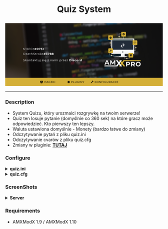 <div align="center">
<h1><p></p>Quiz System<p></p></h1>
<img src="https://github.com/AmxxPro-pl/.github/blob/main/Banner-new.png"></img>
</div>

---

### Description
- System Quizu, który urozmaici rozgrywkę na twoim serwerze!
- Quiz ten losuje pytanie (domyślnie co 360 sek) na które gracz może odpowiedzieć. Kto pierwszy ten lepszy.
- Waluta ustawiona domyślnie - Monety (bardzo łatwe do zmiany)
- Odczytywanie pytań z pliku quiz.ini
- Odczytywanie cvarów z pliku quiz.cfg
- Zmiany w pluginie: <b>[TUTAJ](https://github.com/AmxxPro-pl/Quiz-System/releases/tag/latest)</b>

### Configure
<details>
  <summary><b>quiz.ini</b></summary>

```
;===================== » QUIZ « =====================
;           Autor pluginu: N1K1Cz
;           Strona: © AmxxPro.pl

; Instrukcja dodawania pytania:
; "Pytanie" "Odpowiedz" "Druga Odpowiedz"


"Wiecej niz jedno zwierze to?" "Lama" "Stado"
"Co lezy i nie dycha?" "Dwie dychy" "2 dychy"
"Ile cm ma metr?" "100" "Sto"

;===================== » QUIZ « =====================
```
</details>

<details>
  <summary><b>quiz.cfg</b></summary>

```
//===================== » QUIZ - Configuration « =====================
//                     Autor pluginu: N1K1Cz
//                     Strona: © AmxxPro.pl

//Glowny prefix pluginu ( AmxxPro.pl - Domyślnie )
amxxpro_quiz_prefix "AmxxPro.pl"

//Ile kredytow ma byc przyznawane za poprawna odpowiedz? ( 150 - Domyślnie )
amxxpro_quiz_credits "150"

//===================== » QUIZ - Configuration « =====================
```
</details>

### ScreenShots

<details>
  <summary><b>Server</b></summary>
  
  - Prepare for Question HUD
  
  <img src="https://github.com/AmxxPro-pl/Quiz-System/blob/main/img/podam_hud.png"></img>
  - Prepare for Question Chat
  
  <img src="https://github.com/AmxxPro-pl/Quiz-System/blob/main/img/prepare_chat.png"></img>
  - Question
  
  <img src="https://github.com/AmxxPro-pl/Quiz-System/blob/main/img/hud_pytanie.png"></img>
  - Bad Answer
  
  <img src="https://github.com/AmxxPro-pl/Quiz-System/blob/main/img/bledna.png"></img>
  - Win in Chat
  
  <img src="https://github.com/AmxxPro-pl/Quiz-System/blob/main/img/poprawnie.png"></img>
  - Win in DHUD
  
  <img src="https://github.com/AmxxPro-pl/Quiz-System/blob/main/img/dhud.png"></img>
</details>

### Requirements 
- AMXModX 1.9 / AMXModX 1.10
